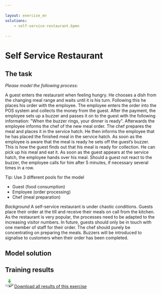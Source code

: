 ```yaml
---

layout: exercise_en
solutions:
    - self-service-restaurant.bpmn

---
```



# Self Service Restaurant

## The task

*Please model the following process:*

A guest enters the restaurant when feeling hungry. He chooses a dish from the changing meal range and waits until it is his turn. Following this he places his order with the employee. The employee enters the order into the POS system and collects the money from the guest. After the payment, the employee sets up a buzzer and passes it on to the guest with the following information: "When the buzzer rings, your dinner is ready".
Afterwards the employee informs the chef of the new meal order. The chef prepares the meal and places it in the service hatch. He then informs the employee that he has placed the finished meal in the service hatch.
As soon as the employee is aware that the meal is ready he sets off the guest’s buzzer. This is how the guest finds out that his meal is ready for collection. He can pick up his meal and eat it. As soon as the guest appears at the service hatch, the employee hands over his meal. Should a guest not react to the buzzer, the employee calls for him after 5 minutes, if necessary several times in a row.

Tip: Use 3 different pools for the model
- Guest (food consumption)
- Employee (order processing)
- Chef (meal preparation)

*Background*
A self-service restaurant is under chaotic conditions. Guests place their order at the till and receive their meals on call from the kitchen. As the restaurant is very popular, the processes need to be adapted to the increasing visitor numbers. In future, guests should only be in touch with one member of staff for their order. The chef should purely be concentrating on preparing the meals. Buzzers will be introduced to signalise to customers when their order has been completed.

## Model solution

<div id="solutions"></div>

## Training results

<div id="results"></div>

<p>
  <a href="/site/static/04-self-service-restaurant.zip"><img src="img/download.png" style="width:30px;height:30px;border:0;" />Download all results of this exercise</a>
</p>